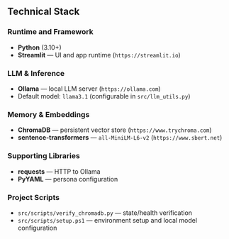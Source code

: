 ## Technical Stack

### Runtime and Framework
- **Python** (3.10+)
- **Streamlit** — UI and app runtime (`https://streamlit.io`)

### LLM & Inference
- **Ollama** — local LLM server (`https://ollama.com`)
- Default model: `llama3.1` (configurable in `src/llm_utils.py`)

### Memory & Embeddings
- **ChromaDB** — persistent vector store (`https://www.trychroma.com`)
- **sentence-transformers** — `all-MiniLM-L6-v2` (`https://www.sbert.net`)

### Supporting Libraries
- **requests** — HTTP to Ollama
- **PyYAML** — persona configuration

### Project Scripts
- `src/scripts/verify_chromadb.py` — state/health verification
- `src/scripts/setup.ps1` — environment setup and local model configuration

